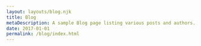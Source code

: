 ```yaml
---
layout: layouts/blog.njk
title: Blog
metaDescription: A sample Blog page listing various posts and authors.
date: 2017-01-01
permalink: /blog/index.html
---
```

